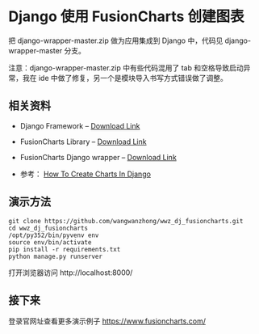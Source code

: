 # Django 使用 FusionCharts 创建图表

把 django-wrapper-master.zip 做为应用集成到 Django 中，代码见 django-wrapper-master 分支。

注意：django-wrapper-master.zip 中有些代码混用了 tab 和空格导致启动异常，我在 ide 中做了修复，另一个是模块导入书写方式错误做了调整。

## 相关资料

- Django Framework – [Download Link](https://www.djangoproject.com/download/)
- FusionCharts Library – [Download Link](https://www.fusioncharts.com/download/)
- FusionCharts Django wrapper – [Download Link](https://www.fusioncharts.com/django-charts/)

- 参考： [How To Create Charts In Django](https://www.fusioncharts.com/blog/creating-charts-in-django/)


## 演示方法
    git clone https://github.com/wangwanzhong/wwz_dj_fusioncharts.git
    cd wwz_dj_fusioncharts
    /opt/py352/bin/pyvenv env
    source env/bin/activate
    pip install -r requirements.txt
    python manage.py runserver

打开浏览器访问 http://localhost:8000/


## 接下来
登录官网址查看更多演示例子 https://www.fusioncharts.com/

